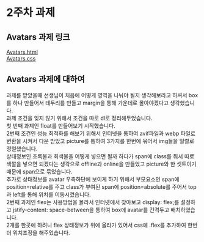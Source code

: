 # 2주차 과제

## Avatars 과제 링크

[Avatars.html](./../avatars/avatars.html)  
[Avatars.css](./../avatars/styles/avatars.css)

## Avatars 과제에 대하여

과제를 받았을때 선생님이 처음에 어떻게 영역을 나눠야 될지 생각해보라고 하셔서 box를 하나 만들어서 테두리를 만들고 margin을 통해 가운데로 몰아야겠다고 생각했습니다.  
과제 조건을 잊지 않기 위해서 조건을 따로 dl로 정리해두었습니다.  
첫 번째 과제인 float를 만들어보기 시작했습니다.  
2번째 조건인 성능 최적화를 해보기 위해서 인터넷을 통하여 avif파일과 webp 파일로 변환을 시켜서 다운 받았고 picture를 통하여 3가지를 한번에 묶어서 img들을 일렬로 정렬했습니다.  
상태정보인 초록불과 회색불을 어떻게 넣으면 될까 하다가 span에 class를 줘서 따로 색깔을 넣으면 되겠다는 생각으로 offline과 online을 만들었고 picture와 한 셋트이기 때문에 span으로 묶었습니다.  
추가로 상태정보를 avatar 우측하단에 보이게 하기 위해서 부모요소인 span에 position=relative를 주고 class가 부여된 span에 position=absolute를 주어서 top과 left를 통해 위치를 이동시켰습니다.  
2번째 과제인 flex는 사용방법을 몰라서 인터넷에서 찾아보고 display: flex;를 설정하고 jstify-content: space-between을 통하여 box에 avatar를 간격두고 배치하였습니다.  
2개를 한곳에 하려니 flex 상태정보가 위에 올라가 있어서 css에 .flex를 추가하여 한번 더 위치조정을 해주었습니다.
